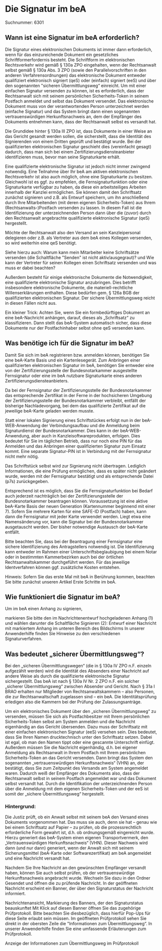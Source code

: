 # Die Signatur im beA

Suchnummer: 6301

## Wann ist eine Signatur im beA erforderlich?

Die Signatur eines elektronischen Dokuments ist immer dann erforderlich, wenn für das einzureichende Dokument ein gesetzliches Schriftformerfordernis besteht. Die Schriftform im elektronischen Rechtsverkehr wird gemäß § 130a ZPO eingehalten, wenn der Rechtsanwalt selbst gemäß § 130a Abs. 3 ZPO (sowie den Parallelvorschriften in den anderen Verfahrensordnungen) das elektronische Dokument entweder qualifiziert elektronisch signiert (qeS) oder (einfach) signiert (eeS) und über den sogenannten "sicheren Übermittlungsweg“ einreicht. Um mit einer einfachen Signatur versenden zu können, ist es erforderlich, dass der Rechtsanwalt sich mit seinem persönlichen Sicherheits-Token in seinem Postfach anmeldet und selbst das Dokument versendet. Das elektronische Dokument muss von der verantwortenden Person unterzeichnet werden (einfache Signatur) und das System bringt dann einen sogenannten vertrauenswürdigen Herkunftsnachweis an, dem der Empfänger des Dokuments entnehmen kann, dass der Rechtsanwalt selbst es versandt hat.

Die Grundidee hinter § 130a III ZPO ist, dass Dokumente in einer Weise an das Gericht gesandt werden sollen, die sicherstellt, dass die Identität des Signierenden von einem Dritten geprüft und bestätigt wurde. Bei der qualifizierten elektronischen Signatur geschieht dies (vereinfacht gesagt) dadurch, dass man sich bei einem Zertifizierungsdiensteanbieter identifizieren muss, bevor man seine Signaturkarte erhält.

Eine qualifizierte elektronische Signatur ist jedoch nicht immer zwingend notwendig. Eine Teilnahme über Ihr beA am aktiven elektronischen Rechtsverkehr ist also auch möglich, ohne eine Signaturkarte zu besitzen. Gleichwohl ist es ggf. zu empfehlen, die Fernsignaturfunktion oder eine Signaturkarte verfügbar zu haben, da diese ein arbeitsteiliges Arbeiten innerhalb der Kanzlei ermöglichen. Sie können damit den Schriftsatz zunächst signieren und z.B. als Entwurf speichern, um ihn anschließend durch Ihre Mitarbeitenden (mit deren eigenen Sicherheits-Token) aus Ihrem (Rechtsanwalts-)Postfach versenden zu lassen. In diesem Fall ist die Identifizierung der unterzeichnenden Person dann über die (zuvor) durch den Rechtsanwalt angebrachte qualifizierte elektronische Signatur (qeS) hergestellt.

Möchte der Rechtsanwalt also den Versand an sein Kanzleipersonal delegieren oder z.B. als Vertreter aus dem beA eines Kollegen versenden, so wird weiterhin eine qeS benötigt.

Siehe hierzu auch: Warum kann mein Mitarbeiter keine Schriftsätze versenden (die Schaltfläche "Senden" ist nicht aktiv/ausgegraut)? und Wie kann der Vertreter für seinen Kollegen einen Schriftsatz versenden und was muss er dabei beachten?

Außerdem besteht für einige elektronische Dokumente die Notwendigkeit, eine qualifizierte elektronische Signatur anzubringen. Dies betrifft insbesondere elektronische Dokumente, die materiell-rechtliche Willenserklärungen enthalten. Diese bedürfen gem. § 126a BGB der qualifizierten elektronischen Signatur. Der sichere Übermittlungsweg reicht in diesen Fällen nicht aus.

Ein kleiner Trick: Achten Sie, wenn Sie ein formbedürftiges Dokument an eine beA-Nachricht anhängen, darauf, dieses als „Schriftsatz“ zu klassifizieren. Dann stellt das beA-System automatisch sicher, dass diese Dokumente nur der Postfachinhaber selbst ohne qeS versenden kann.

## Was benötige ich für die Signatur im beA?

Damit Sie sich im beA registrieren bzw. anmelden können, benötigen Sie eine beA-Karte Basis und ein Kartenlesegerät. Zum Anbringen einer qualifizierten elektronischen Signatur im beA, benötigen Sie entweder eine von der Zertifizierungsstelle der Bundesnotarkammer ausgestellte Fernsignatur oder eine im beA nutzbare Signaturkarte eines anderen Zertifizierungsdiensteanbieters. 

Da bei der Fernsignatur der Zertifizierungsstelle der Bundesnotarkammer das entsprechende Zertifikat in der Ferne in der hochsicheren Umgebung der Zertifizierungsstelle der Bundesnotarkammer verbleibt, entfällt der bisherige Nachladevorgang, bei dem das qualifizierte Zertifikat auf die jeweilige beA-Karte geladen werden musste.

Statt einer lokalen Signierung eines Schriftstückes erfolgt nun in der beA-WEB-Anwendung der Verbindungsaufbau und die Anmeldung beim Signaturdienst der Bundesnotarkammer. Dies kann in der beA-WEB-Anwendung, aber auch in Kanzleisoftwareprodukten, erfolgen. Dies bedeutet für Sie im täglichen Betrieb, dass nur noch eine PIN für das Anmelden und das Anbringen einer qualifizierten Signatur zum Einsatz kommt. Eine separate Signatur-PIN ist in Verbindung mit der Fernsignatur nicht mehr nötig.

Das Schriftstück selbst wird zur Signierung nicht übertragen. Lediglich Informationen, die eine Prüfung ermöglichen, dass es später nicht geändert wurde, werden mit der Fernsignatur bestätigt und als entsprechende Datei (p7s) zurückgegeben. 

Entsprechend ist es möglich, dass Sie die Fernsignaturfunktion bei Bedarf auch jederzeit nachträglich bei der Zertifizierungsstelle der Bundesnotarkammer beantragen können. Voraussetzung ist eine aktive beA-Karte Basis der neuen Generation (Kartennummer beginnend mit einer 7). Sofern Sie mehrere Karten für eine SAFE-ID (Postfach) haben, kann dann die Fernsignatur mit jeder Karte verwendet werden. Liegt etwa eine Namensänderung vor, kann die Signatur bei der Bundesnotarkammer ausgetauscht werden. Der bisher notwendige Austausch der beA-Karte entfällt. 

Bitte beachten Sie, dass bei der Beantragung einer Fernsignatur eine sichere Identifizierung des Antragstellers notwendig ist. Die Identifizierung kann entweder im Rahmen einer Unterschriftsbeglaubigung bei einem Notar oder in bestimmten Kammerbezirken auch bei der örtlichen Rechtsanwaltskammer durchgeführt werden. Für das jeweilige Identverfahren können ggf. zusätzliche Kosten entstehen.

Hinweis: Sofern Sie das erste Mal mit beA in Berührung kommen, beachten Sie bitte zunächst unseren Artikel Erste Schritte im beA.

## Wie funktioniert die Signatur im beA?

Um im beA einen Anhang zu signieren,

markieren Sie bitte den im Nachrichtenentwurf hochgeladenen Anhang (1) und
wählen darunter die Schaltfläche Signieren (2):
Entwurf einer Nachricht mit markiertem Anhang im unteren Bereich des Bildschirms
In unserer Anwenderhilfe finden Sie Hinweise zu den verschiedenen Signaturverfahren.

## Was bedeutet „sicherer Übermittlungsweg“?

Bei den „sicheren Übermittlungswegen“ (die in § 130a IV ZPO n.F. einzeln aufgezählt werden) wird die Identität des Absenders einer Nachricht auf andere Weise als durch die qualifizierte elektronische Signatur sichergestellt. Das beA ist nach § 130a IV Nr. 2 ZPO n.F. ein solcher „sicherer Übermittlungsweg“ zwischen Absender und Gericht. Nach § 31a I BRAO erhalten nur Mitglieder von Rechtsanwaltskammern – also Personen, die zur Rechtsanwaltschaft zugelassen sind – ein beA. Die Identitätsprüfung erledigen also die Kammern bei der Prüfung der Zulassungsanträge. 

Um ein elektronisches Dokument über den „sicheren Übermittlungsweg“ zu versenden, müssen Sie sich als Postfachbesitzer mit Ihrem persönlichen Sicherheits-Token selbst am System anmelden und die Nachricht eigenhändig an das Gericht übersenden. Dazu muss der Schriftsatz mit einer einfachen elektronischen Signatur (eeS) versehen sein. Dies bedeutet, dass Sie Ihren Namen drucktechnisch unter den Schriftsatz setzen. Dabei ist egal, ob man den Namen tippt oder eine gescannte Unterschrift einfügt. Außerdem müssen Sie die Nachricht eigenhändig, d.h. bei eigener Anmeldung als Rechtsanwalt in Ihrem Postfach mit Ihrem persönlichen Sicherheits-Token an das Gericht versenden. Dann bringt das System den sogenannten „vertrauenswürdigen Herkunftsnachweis“ (VHN) an, der bestätigt, dass Sie zum Zeitpunkt des Versands am System angemeldet waren. Dadurch weiß der Empfänger des Dokuments also, dass der Rechtsanwalt selbst in seinem Postfach angemeldet war und das Dokument selbst versandt hat. Durch die Identifikation der unterzeichnenden Person über die Anmeldung mit dem eigenen Sicherheits-Token und der eeS ist somit der „sichere Übermittlungsweg“ hergestellt.

### Hintergrund:

Die Justiz prüft, ob ein Anwalt selbst mit seinem beA den Versand eines Dokuments vorgenommen hat. Das muss sie auch, denn sie hat – genau wie bei einem Schriftsatz auf Papier – zu prüfen, ob die prozessrechtlich erforderliche Form gewahrt ist, d.h. ob ordnungsgemäß eingereicht wurde. Hierzu generiert das beA-System einen eigenen Transportvermerk, den „Vertrauenswürdigen Herkunftsnachweis“ (VHN). Dieser Nachweis wird dann (und nur dann) generiert, wenn der Anwalt sich mit seinem Sicherungsmittel (beA-Karte oder Softwarezertifikat) am beA angemeldet und eine Nachricht versandt hat.

Nachdem Sie Ihre Nachricht an den gewünschten Empfänger versandt haben, können Sie auch selbst prüfen, ob der vertrauenswürdige Herkunftsnachweis angebracht wurde. Wechseln Sie dazu in den Ordner Gesendet und öffnen die zu prüfende Nachricht. In der geöffneten Nachricht erscheint ein Banner, der über den Signaturstatus der Nachricht informiert.

Nachrichtenansicht, Markierung des Banners, der den Signaturstatus beauskunftet
Mit Klick auf diesen Banner öffnen Sie das zugehörige Prüfprotokoll. Bitte beachten Sie diesbezüglich, dass hierfür Pop-Ups für diese Seite erlaubt sein müssen. Im geöffneten Prüfprotokoll sehen Sie direkt in der obersten Zeile die "Informationen zum Übermittlungsweg“. In unserer Anwenderhilfe finden Sie eine umfassende Erläuterungen zum Prüfprotokoll.

Anzeige der Informationen zum Übermittlungsweg im Prüfprotokoll
